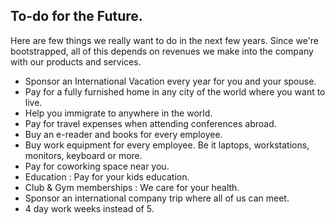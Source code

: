 ## To-do for the Future. 

Here are few things we really want to do in the next few years. Since we're bootstrapped, all of this depends on revenues we make into the company with our products and services.
- Sponsor an International Vacation every year for you and your spouse.
- Pay for a fully furnished home in any city of the world where you want to live. 
- Help you immigrate to anywhere in the world.
- Pay for travel expenses when attending conferences abroad.
- Buy an e-reader and books for every employee. 
- Buy work equipment for every employee. Be it laptops, workstations, monitors, keyboard or more. 
- Pay for coworking space near you. 
- Education : Pay for your kids education.
- Club & Gym memberships : We care for your health.
- Sponsor an international company trip where all of us can meet. 
- 4 day work weeks instead of 5. 
